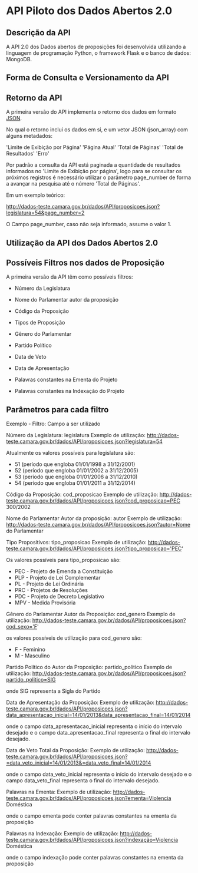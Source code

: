 # API Piloto dos Dados Abertos 2.0

## Descrição da API

A API 2.0 dos Dados abertos de proposições foi desenvolvida utilizando a linguagem de programação Python, 
o framework Flask e o banco de dados: MongoDB.

## Forma de Consulta e Versionamento da API


## Retorno da API

A primeira versão do API implementa o retorno dos dados em formato [JSON](http://pt.wikipedia.org/wiki/JSON). 

No qual o retorno inclui os dados em si, e um vetor JSON (json_array) com alguns metadados:

'Limite de Exibição por Página'
'Página Atual' 
'Total de Páginas'
'Total de Resultados'
'Erro'

Por padrão a consulta da API está paginada a quantidade de resultados informados no 'Limite de Exibição por página', logo para se consultar os próximos registros é necessário utilizar o parâmetro page_number de forma a avançar na pesquisa até o número 'Total de Páginas'.

Em um exemplo teórico:

http://dados-teste.camara.gov.br/dados/API/proposicoes.json?legislatura=54&page_number=2


O Campo page_number, caso não seja informado, assume o valor 1.

## Utilização da API dos Dados Abertos 2.0

## Possíveis Filtros nos dados de Proposição

A primeira versão da API têm como possíveis filtros:

* Número da Legislatura
* Nome do Parlamentar autor da proposição
* Código da Proposição
* Tipos de Proposição
* Gênero do Parlamentar
* Partido Político

* Data de Veto
* Data de Apresentação


* Palavras constantes na Ementa do Projeto
* Palavras constantes na Indexação do Projeto

## Parâmetros para cada filtro

Exemplo - Filtro: Campo a ser utilizado

Número da Legislatura: legislatura
Exemplo de utilização: http://dados-teste.camara.gov.br/dados/API/proposicoes.json?legislatura=54

Atualmente os valores possíveis para legislatura são:

* 51 (período que engloba 01/01/1998 a 31/12/2001) 
* 52 (período que engloba 01/01/2002 a 31/12/2005)
* 53 (período que engloba 01/01/2006 a 31/12/2010)
* 54 (período que engloba 01/01/2011 a 31/12/2014)

Código da Proposição: cod_proposicao
Exemplo de utilização: http://dados-teste.camara.gov.br/dados/API/proposicoes.json?cod_proposicao=PEC 300/2002

Nome do Parlamentar Autor da proposição: autor
Exemplo de utilização: http://dados-teste.camara.gov.br/dados/API/proposicoes.json?autor=Nome do Parlamentar

Tipo Propositivos: tipo_proposicao
Exemplo de utilização: http://dados-teste.camara.gov.br/dados/API/proposicoes.json?tipo_proposicao='PEC'

Os valores possíveis para tipo_proposicao são:

* PEC - Projeto de Emenda a Constituição
* PLP - Projeto de Lei Complementar
* PL - Projeto de Lei Ordinária
* PRC - Projetos de Resoluções
* PDC - Projeto de Decreto Legislativo
* MPV - Medida Provisória

Gênero do Parlamentar Autor da Proposição: cod_genero
Exemplo de utilização: http://dados-teste.camara.gov.br/dados/API/proposicoes.json?cod_sexo='F'

os valores possíveis de utilização para cod_genero são: 

* F - Feminino
* M - Masculino

Partido Político do Autor da Proposição: partido_politico
Exemplo de utilização: http://dados-teste.camara.gov.br/dados/API/proposicoes.json?partido_politico=SIG

onde SIG representa a Sigla do Partido


Data de Apresentação da Proposição:
Exemplo de utilização: http://dados-teste.camara.gov.br/dados/API/proposicoes.json?data_apresentacao_inicial=14/01/2013&data_apresentacao_final=14/01/2014

onde o campo data_apresentacao_inicial representa o início do intervalo desejado e o campo 
data_apresentacao_final representa o final do intervalo desejado.

Data de Veto Total da Proposição:
Exemplo de utilização: http://dados-teste.camara.gov.br/dados/API/proposicoes.json?=data_veto_inicial=14/01/2013&=data_veto_final=14/01/2014

onde o campo data_veto_inicial representa o início do intervalo desejado e o campo 
data_veto_final representa o final do intervalo desejado.

Palavras na Ementa:
Exemplo de utilização: http://dados-teste.camara.gov.br/dados/API/proposicoes.json?ementa=Violencia Doméstica

onde o campo ementa pode conter palavras constantes na ementa da proposição


Palavras na Indexação:
Exemplo de utilização: http://dados-teste.camara.gov.br/dados/API/proposicoes.json?indexação=Violencia Doméstica

onde o campo indexação pode conter palavras constantes na ementa da proposição


    